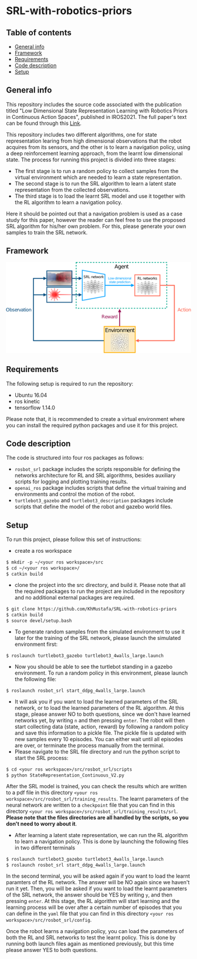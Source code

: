 # SRL-with-robotics-priors
## Table of contents
* [General info](#general-info)
* [Framework](#framework)
* [Requirements](#requirements)
* [Code description](#code-description)
* [Setup](#setup)

## General info
This repository includes the source code associated with the publication titled "Low Dimensional State Representation Learning with Robotics Priors in Continuous Action Spaces", published in IROS2021. The full paper's text can be found through this [Link](https://ieeexplore.ieee.org/abstract/document/9635936).

This repository includes two different algorithms, one for state representation learing from high dimensional observations that the robot acquires from its sensors, and the other is to learn a navigation policy, using a deep reinforcement learning approach, from the learnt low dimensional state. The process for running this project is divided into three stages:
* The first stage is to run a random policy to collect samples from the virtual environment which are needed to learn a state representation.
* The second stage is to run the SRL algorithm to learn a latent state representation from the collected observations.
* The third stage is to load the learnt SRL model and use it together with the RL algorithm to learn a navigation policy.

Here it should be pointed out that a navigation problem is used as a case study for this paper, however the reader can feel free to use the proposed SRL algorithm for his/her own problem. For this, please generate your own samples to train the SRL network.

## Framework
![alt text](imgs/framework.png)

## Requirements
The following setup is required to run the repository:
* Ubuntu 16.04
* ros kinetic
* tensorflow 1.14.0

Please note that, it is recommended to create a virtual environment where you can install the required python packages and use it for this project.

## Code description
The code is structured into four ros packages as follows:
* `rosbot_srl` package includes the scripts responsible for defining the networks architecture for RL and SRL algorithms, besides auxiliary scripts for logging and plotting training results.
* `openai_ros` package includes scripts that define the virtual training and environments and control the motion of the robot.
* `turtlebot3_gazebo` and `turtlebot3_description` packages include scripts that define the model of the robot and gazebo world files.
	
## Setup
To run this project, please follow this set of instructions:
* create a ros workspace
```
$ mkdir -p ~/<your ros workspace>/src
$ cd ~/<your ros workspace>/
$ catkin build
```
* clone the project into the src directory, and build it. Please note that all the required packages to run the project are included in the repository and no additional external packages are required.
```
$ git clone https://github.com/KhMustafa/SRL-with-robotics-priors
$ catkin build
$ source devel/setup.bash
```
* To generate random samples from the simulated environment to use it later for the training of the SRL network, please launch the simulated environment first:
```
$ roslaunch turtlebot3_gazebo turtlebot3_4walls_large.launch 
```
* Now you should be able to see the turtlebot standing in a gazebo environment. To run a random policy in this environment, please launch the following file:
```
$ roslaunch rosbot_srl start_ddpg_4walls_large.launch 
```
* It will ask you if you want to load the learned parameters of the SRL network, or to load the learned parameters of the RL algorithm. At this stage, please answer NO to both questions, since we don't have learned networks yet, by writing `n` and then pressing `enter`. The robot will then start collecting data (state, action, reward) by following a random policy and save this information to a pickle file. The pickle file is updated with new samples every 10 episodes. You can either wait until all episodes are over, or terminate the process manually from the terminal.
* Please navigate to the SRL file directory and run the python script to start the SRL process:
```
$ cd <your ros workspace>/src/rosbot_srl/scripts
$ python StateRepresentation_Continuous_V2.py
```
After the SRL model is trained, you can check the results which are written to a pdf file in this directory `<your ros workspace>/src/rosbot_srl/training_results`. The learnt parameters of the neural network are written to a `checkpoint` file that you can find in this directory `<your ros workspace>/src/rosbot_srl/training_results/srl`.
**Please note that the files directories are all handled by the scripts, so you don't need to worry about it**.
* After learning a latent state representation, we can run the RL algorithm to learn a navigation policy. This is done by launching the following files in two different terminals
```
$ roslaunch turtlebot3_gazebo turtlebot3_4walls_large.launch
$ roslaunch rosbot_srl start_ddpg_4walls_large.launch
```
In the second terminal, you will be asked again if you want to load the learnt paramters of the RL network. The answer will be NO again since we haven't run it yet. Then, you will be asked if you want to load the learnt parameters of the SRL network, the answer should be YES by writing `y`, and then pressing `enter`. At this stage, the RL algorithm will start learning and the learning process will be over after a certain number of episodes that you can define in the `yaml` file that you can find in this directory `<your ros workspace>/src/rosbot_srl/config`.

Once the robot learns a navigation policy, you can load the parameters of both the RL and SRL networks to test the learnt policy. This is done by running both launch files again as mentioned previously, but this time please answer YES to both questions.

